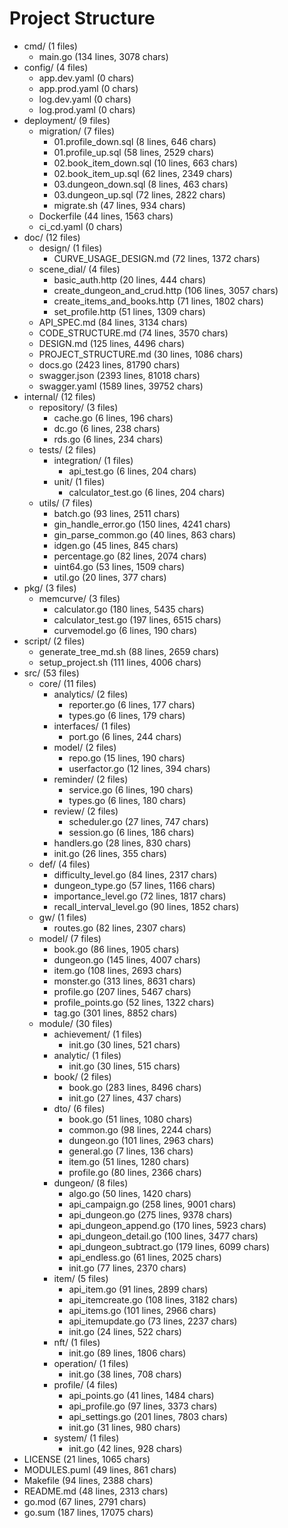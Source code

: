 # Project Structure
- cmd/ (1 files)
  - main.go (134 lines, 3078 chars)
- config/ (4 files)
  - app.dev.yaml (0 chars)
  - app.prod.yaml (0 chars)
  - log.dev.yaml (0 chars)
  - log.prod.yaml (0 chars)
- deployment/ (9 files)
  - migration/ (7 files)
    - 01.profile_down.sql (8 lines, 646 chars)
    - 01.profile_up.sql (58 lines, 2529 chars)
    - 02.book_item_down.sql (10 lines, 663 chars)
    - 02.book_item_up.sql (62 lines, 2349 chars)
    - 03.dungeon_down.sql (8 lines, 463 chars)
    - 03.dungeon_up.sql (72 lines, 2822 chars)
    - migrate.sh (47 lines, 934 chars)
  - Dockerfile (44 lines, 1563 chars)
  - ci_cd.yaml (0 chars)
- doc/ (12 files)
  - design/ (1 files)
    - CURVE_USAGE_DESIGN.md (72 lines, 1372 chars)
  - scene_dial/ (4 files)
    - basic_auth.http (20 lines, 444 chars)
    - create_dungeon_and_crud.http (106 lines, 3057 chars)
    - create_items_and_books.http (71 lines, 1802 chars)
    - set_profile.http (51 lines, 1309 chars)
  - API_SPEC.md (84 lines, 3134 chars)
  - CODE_STRUCTURE.md (74 lines, 3570 chars)
  - DESIGN.md (125 lines, 4496 chars)
  - PROJECT_STRUCTURE.md (30 lines, 1086 chars)
  - docs.go (2423 lines, 81790 chars)
  - swagger.json (2393 lines, 81018 chars)
  - swagger.yaml (1589 lines, 39752 chars)
- internal/ (12 files)
  - repository/ (3 files)
    - cache.go (6 lines, 196 chars)
    - dc.go (6 lines, 238 chars)
    - rds.go (6 lines, 234 chars)
  - tests/ (2 files)
    - integration/ (1 files)
      - api_test.go (6 lines, 204 chars)
    - unit/ (1 files)
      - calculator_test.go (6 lines, 204 chars)
  - utils/ (7 files)
    - batch.go (93 lines, 2511 chars)
    - gin_handle_error.go (150 lines, 4241 chars)
    - gin_parse_common.go (40 lines, 863 chars)
    - idgen.go (45 lines, 845 chars)
    - percentage.go (82 lines, 2074 chars)
    - uint64.go (53 lines, 1509 chars)
    - util.go (20 lines, 377 chars)
- pkg/ (3 files)
  - memcurve/ (3 files)
    - calculator.go (180 lines, 5435 chars)
    - calculator_test.go (197 lines, 6515 chars)
    - curvemodel.go (6 lines, 190 chars)
- script/ (2 files)
  - generate_tree_md.sh (88 lines, 2659 chars)
  - setup_project.sh (111 lines, 4006 chars)
- src/ (53 files)
  - core/ (11 files)
    - analytics/ (2 files)
      - reporter.go (6 lines, 177 chars)
      - types.go (6 lines, 179 chars)
    - interfaces/ (1 files)
      - port.go (6 lines, 244 chars)
    - model/ (2 files)
      - repo.go (15 lines, 190 chars)
      - userfactor.go (12 lines, 394 chars)
    - reminder/ (2 files)
      - service.go (6 lines, 190 chars)
      - types.go (6 lines, 180 chars)
    - review/ (2 files)
      - scheduler.go (27 lines, 747 chars)
      - session.go (6 lines, 186 chars)
    - handlers.go (28 lines, 830 chars)
    - init.go (26 lines, 355 chars)
  - def/ (4 files)
    - difficulty_level.go (84 lines, 2317 chars)
    - dungeon_type.go (57 lines, 1166 chars)
    - importance_level.go (72 lines, 1817 chars)
    - recall_interval_level.go (90 lines, 1852 chars)
  - gw/ (1 files)
    - routes.go (82 lines, 2307 chars)
  - model/ (7 files)
    - book.go (86 lines, 1905 chars)
    - dungeon.go (145 lines, 4007 chars)
    - item.go (108 lines, 2693 chars)
    - monster.go (313 lines, 8631 chars)
    - profile.go (207 lines, 5467 chars)
    - profile_points.go (52 lines, 1322 chars)
    - tag.go (301 lines, 8852 chars)
  - module/ (30 files)
    - achievement/ (1 files)
      - init.go (30 lines, 521 chars)
    - analytic/ (1 files)
      - init.go (30 lines, 515 chars)
    - book/ (2 files)
      - book.go (283 lines, 8496 chars)
      - init.go (27 lines, 437 chars)
    - dto/ (6 files)
      - book.go (51 lines, 1080 chars)
      - common.go (98 lines, 2244 chars)
      - dungeon.go (101 lines, 2963 chars)
      - general.go (7 lines, 136 chars)
      - item.go (51 lines, 1280 chars)
      - profile.go (80 lines, 2366 chars)
    - dungeon/ (8 files)
      - algo.go (50 lines, 1420 chars)
      - api_campaign.go (258 lines, 9001 chars)
      - api_dungeon.go (275 lines, 9378 chars)
      - api_dungeon_append.go (170 lines, 5923 chars)
      - api_dungeon_detail.go (100 lines, 3477 chars)
      - api_dungeon_subtract.go (179 lines, 6099 chars)
      - api_endless.go (61 lines, 2025 chars)
      - init.go (77 lines, 2370 chars)
    - item/ (5 files)
      - api_item.go (91 lines, 2899 chars)
      - api_itemcreate.go (108 lines, 3182 chars)
      - api_items.go (101 lines, 2966 chars)
      - api_itemupdate.go (73 lines, 2237 chars)
      - init.go (24 lines, 522 chars)
    - nft/ (1 files)
      - init.go (89 lines, 1806 chars)
    - operation/ (1 files)
      - init.go (38 lines, 708 chars)
    - profile/ (4 files)
      - api_points.go (41 lines, 1484 chars)
      - api_profile.go (97 lines, 3373 chars)
      - api_settings.go (201 lines, 7803 chars)
      - init.go (31 lines, 980 chars)
    - system/ (1 files)
      - init.go (42 lines, 928 chars)
- LICENSE (21 lines, 1065 chars)
- MODULES.puml (49 lines, 861 chars)
- Makefile (94 lines, 2388 chars)
- README.md (48 lines, 2313 chars)
- go.mod (67 lines, 2791 chars)
- go.sum (187 lines, 17075 chars)
